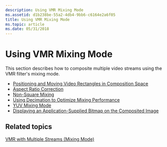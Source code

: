 ```yaml
---
description: Using VMR Mixing Mode
ms.assetid: d1b238be-55a2-4db4-9bb6-c6164e2a6f05
title: Using VMR Mixing Mode
ms.topic: article
ms.date: 05/31/2018
---
```


# Using VMR Mixing Mode

This section describes how to composite multiple video streams using the VMR filter's mixing mode.

-   [Positioning and Moving Video Rectangles in Composition Space](positioning-and-moving-video-rectangles-in-composition-space.md)
-   [Aspect Ratio Correction](aspect-ratio-correction.md)
-   [Non-Square Mixing](non-square-mixing.md)
-   [Using Decimation to Optimize Mixing Performance](using-decimation-to-optimize-mixing-performance.md)
-   [YUV Mixing Mode](yuv-mixing-mode.md)
-   [Displaying an Application-Supplied Bitmap on the Composited Image](displaying-an-application-supplied-bitmap-on-the-composited-image.md)

## Related topics

<dl> <dt>

[VMR with Multiple Streams (Mixing Mode)](vmr-with-multiple-streams--mixing-mode.md)
</dt> </dl>

 

 



